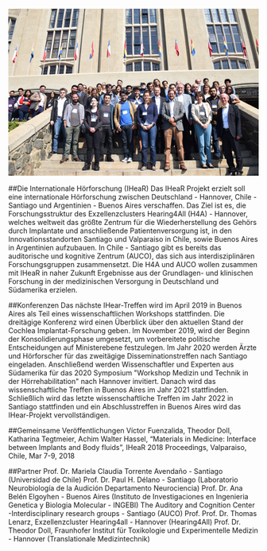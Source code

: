 
![meetingphoto](ihearmeeting.png)

##Die Internationale Hörforschung (IHeaR)
Das IHeaR Projekt erzielt soll eine internationale Hörforschung zwischen Deutschland - Hannover, Chile - Santiago und Argentinien - Buenos Aires verschaffen. Das Ziel ist es, die Forschungsstruktur des Exzellenzclusters Hearing4All (H4A) - Hannover, welches weltweit das größte Zentrum für die Wiederherstellung des Gehörs durch Implantate und anschließende Patientenversorgung ist, in den Innovationsstandorten Santiago und Valparaiso in Chile, sowie Buenos Aires in Argentinien aufzubauen. In Chile - Santiago gibt es bereits das auditorische und kognitive Zentrum (AUCO), das sich aus interdisziplinären Forschungsgruppen zusammensetzt. Die H4A und AUCO wollen zusammen mit IHeaR in naher Zukunft Ergebnisse aus der Grundlagen- und klinischen Forschung in der medizinischen Versorgung in Deutschland und Südamerika erzielen.


##Konferenzen
Das nächste IHear-Treffen wird im April 2019 in Buenos Aires als Teil eines wissenschaftlichen Workshops stattfinden. Die dreitägige Konferenz wird einen Überblick über den aktuellen Stand der Cochlea Implantat-Forschung geben. Im November 2019, wird der Beginn der Konsolidierungsphase umgesetzt, um vorbereitete politische Entscheidungen auf Ministerebene festzulegen. Im Jahr 2020 werden Ärzte und Hörforscher für das zweitägige Disseminationstreffen nach Santiago eingeladen. Anschließend werden Wissenschaftler und Experten aus Südamerika für das 2020 Symposium "Workshop Medizin und Technik in der Hörrehabilitation" nach Hannover invitiert. Danach wird das wissenschaftliche Treffen in Buenos Aires im Jahr 2021 stattfinden. Schließlich wird das letzte wissenschaftliche Treffen im Jahr 2022 in Santiago stattfinden und ein Abschlusstreffen in Buenos Aires wird das IHear-Projekt vervollständigen.

##Gemeinsame Veröffentlichungen
Víctor Fuenzalida, Theodor Doll, Katharina Tegtmeier, Achim Walter Hassel, “Materials in Medicine: Interface between Implants and Body fluids”, IHeaR 2018 Proceedings, Valparaiso, Chile, Mar 7-9, 2018

##Partner
Prof. Dr. Mariela Claudia Torrente Avendaño - Santiago (Universidad de Chile)
Prof. Dr. Paul H. Délano - Santiago (Laboratorio Neurobiología de la Audición Departamento Neurociencia)
Prof. Dr. Ana Belén Elgoyhen - Buenos Aires (Instituto de Investigaciones en Ingenieria Genetica y Biologia Molecular - INGEBI)
The Auditory and Cognition Center -Interdisciplinary research groups - Santiago (AUCO)
Prof. Prof. Dr. Thomas Lenarz, Exzellenzcluster Hearing4all - Hannover (Hearing4All)
Prof. Dr. Theodor Doll, Fraunhofer Institut für Toxikologie und Experimentelle Medizin - Hannover 
 (Translationale Medizintechnik)
